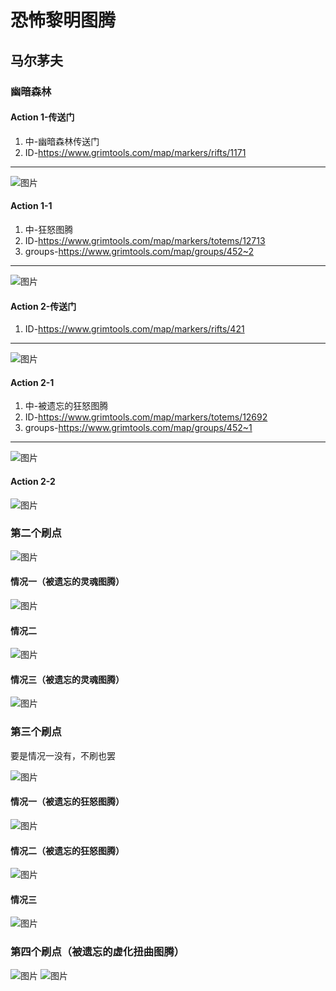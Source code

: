 # 恐怖黎明图腾
## 马尔茅夫

### 幽暗森林
#### Action 1-传送门
1. 中-幽暗森林传送门
1. ID-<https://www.grimtools.com/map/markers/rifts/1171>
---
![图片](./img/maermaofu/pic-01.png)
#### Action 1-1
1. 中-狂怒图腾
1. ID-<https://www.grimtools.com/map/markers/totems/12713>
1. groups-<https://www.grimtools.com/map/groups/452~2>
---
![图片](./img/maermaofu/pic-03.jpg)
#### Action 2-传送门
1. ID-<https://www.grimtools.com/map/markers/rifts/421>
---
![图片](./img/maermaofu/pic-12.png)
#### Action 2-1
1. 中-被遗忘的狂怒图腾
1. ID-<https://www.grimtools.com/map/markers/totems/12692>
1. groups-<https://www.grimtools.com/map/groups/452~1>
---
![图片](./img/maermaofu/pic-14.png)
#### Action 2-2
![图片](./img/maermaofu/pic-11.png)

### 第二个刷点
![图片](./img/maermaofu/pic-05.png)
#### 情况一（被遗忘的灵魂图腾）
![图片](./img/maermaofu/pic-04.png)
#### 情况二
![图片](./img/maermaofu/pic-13.png)
#### 情况三（被遗忘的灵魂图腾）
![图片](./img/maermaofu/pic-02.png)

### 第三个刷点
要是情况一没有，不刷也罢

![图片](./img/maermaofu/pic-07.png)
#### 情况一（被遗忘的狂怒图腾）
![图片](./img/maermaofu/pic-15.png)
#### 情况二（被遗忘的狂怒图腾）
![图片](./img/maermaofu/pic-06.png)
#### 情况三
![图片](./img/maermaofu/pic-10.png)

### 第四个刷点（被遗忘的虚化扭曲图腾）
![图片](./img/maermaofu/pic-08.png)
![图片](./img/maermaofu/pic-09.png)